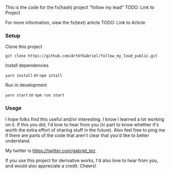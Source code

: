 This is the code for the fx(hash) project "follow my lead"
TODO: Link to Project

For more information, view the fx(text) article
TODO: Link to Article

### Setup
Clone this project

`git clone https://github.com/ArtOfGabriel/follow_my_lead_public.git`

Install dependencies

`yarn install` or `npm intall`

Run in development

`yarn start` or `npm run start`

### Usage

I hope folks find this useful and/or interesting. I know I learned a lot working
on it. If this you did, I'd love to hear from you (in part to know whether
it's worth the extra effort of sharing stuff in the future). Also feel free to ping
me if there are parts of the code that aren't clear that you'd like to better understand.

My twitter is https://twitter.com/gabriel_tez.

If you use this project for derivative works, I'd also love to hear from you, and
would also appreciate a credit. Cheers!

